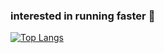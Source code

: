 ### interested in running faster 🚀

[![Top Langs](https://github-readme-stats-git-main-rytses-projects.vercel.app/api/top-langs/?username=rytse)](https://github.com/rytse/github-readme-stats)

<!--
**rytse/rytse** is a ✨ _special_ ✨ repository because its `README.md` (this file) appears on your GitHub profile.

Here are some ideas to get you started:

- 🔭 I’m currently working on ...
- 🌱 I’m currently learning ...
- 👯 I’m looking to collaborate on ...
- 🤔 I’m looking for help with ...
- 💬 Ask me about ...
- 📫 How to reach me: ...
- 😄 Pronouns: ...
- ⚡ Fun fact: ...
-->
